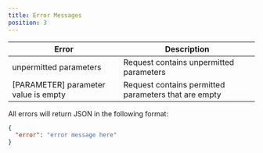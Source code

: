 ```yaml
---
title: Error Messages
position: 3
---
```


| Error                                | Description                                           |
|--------------------------------------|-------------------------------------------------------|
| unpermitted parameters               | Request contains unpermitted parameters               |
| [PARAMETER] parameter value is empty | Request contains permitted parameters that are empty  |

All errors will return JSON in the following format:

~~~ json
{
  "error": "error message here"
}
~~~
